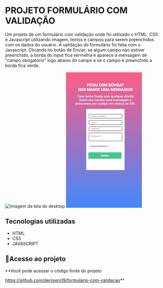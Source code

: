 # PROJETO FORMULÁRIO COM VALIDAÇÃO
Um projeto de um formulário com validação onde foi utilizado o HTML, CSS e Javascript utilizando imagem, textos e campos para serem preenchidos com os dados do usuário. A validação do formulário foi feita com o Javascript. Clicando no botão de Enviar, se algum campo não estiver preenchido, a borda do input fica vermelha e aparece a mensagem de "campo obrigatório" logo abaixo do campo e se o campo é preenchido a borda fica verde.

<img src="./src/images/Desktop formulário.gif" alt="Imagem da tela do desktop"> 

<img src="./src/images/mobile.gif" alt="Imagem da tela do mobile">


## Tecnologias utilizadas
- HTML
- CSS
- JAVASCRIPT

## 📂Acesso ao projeto

**Você pode acessar o código fonte do projeto 

<https://github.com/denisero19/formulario-com-validacao>**